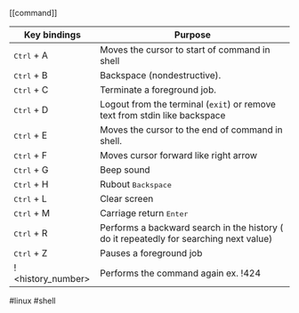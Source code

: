 [[command]]

|Key bindings| Purpose|
|---|---|
|<kbd>Ctrl</kbd> + A  | Moves the cursor to start of command in shell|
|<kbd>Ctrl</kbd> + B | Backspace (nondestructive).|
|<kbd>Ctrl</kbd> + C  | Terminate a foreground job.|
|<kbd>Ctrl</kbd> + D  | Logout from the terminal (`exit`) or remove text from stdin like backspace|
|<kbd>Ctrl</kbd> + E  | Moves the cursor to the end of command in shell.|
|<kbd>Ctrl</kbd> + F  | Moves cursor forward like right arrow|
|<kbd>Ctrl</kbd> + G  | Beep sound|
|<kbd>Ctrl</kbd> + H  | Rubout <kbd>Backspace</kbd>|
|<kbd>Ctrl</kbd> + L  | Clear screen|
|<kbd>Ctrl</kbd> + M  | Carriage return <kbd>Enter</kbd> |
|<kbd>Ctrl</kbd> + R  | Performs a backward search in the history ( do it repeatedly for searching next value)|
|<kbd>Ctrl</kbd> + Z  | Pauses a foreground job|
|!<history_number>| Performs the command again ex. !424|


#linux #shell 